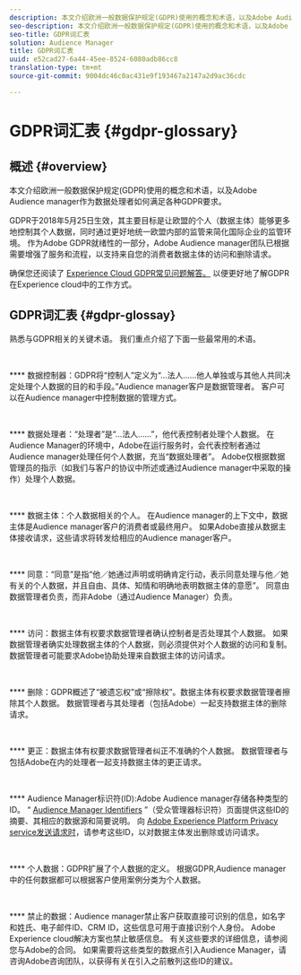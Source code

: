 ```yaml
---
description: 本文介绍欧洲一般数据保护规定(GDPR)使用的概念和术语，以及Adobe Audience manager作为数据处理者如何满足各种GDPR要求。
seo-description: 本文介绍欧洲一般数据保护规定(GDPR)使用的概念和术语，以及Adobe Audience manager作为数据处理者如何满足各种GDPR要求。
seo-title: GDPR词汇表
solution: Audience Manager
title: GDPR词汇表
uuid: e52cad27-6a44-45ee-8524-6080adb86cc8
translation-type: tm+mt
source-git-commit: 9004dc46c0ac431e9f193467a2147a2d9ac36cdc

---
```



# GDPR词汇表 {#gdpr-glossary}

## 概述 {#overview}

本文介绍欧洲一般数据保护规定(GDPR)使用的概念和术语，以及Adobe Audience manager作为数据处理者如何满足各种GDPR要求。

GDPR于2018年5月25日生效，其主要目标是让欧盟的个人（数据主体）能够更多地控制其个人数据，同时通过更好地统一欧盟内部的监管来简化国际企业的监管环境。 作为Adobe GDPR就绪性的一部分，Adobe Audience manager团队已根据需要增强了服务和流程，以支持来自您的消费者数据主体的访问和删除请求。

确保您还阅读了 [Experience Cloud GDPR常见问题解答。](https://www.adobe.io/apis/cloudplatform/gdpr/docs/alldocs.html#!api-specification/markdown/narrative/gdpr/gdpr-faq.md) 以便更好地了解GDPR在Experience cloud中的工作方式。

## GDPR词汇表 {#gdpr-glossay}

熟悉与GDPR相关的关键术语。 我们重点介绍了下面一些最常用的术语。

 

**** 数据控制器：GDPR将“控制人”定义为“...法人……他人单独或与其他人共同决定处理个人数据的目的和手段。”Audience manager客户是数据管理者。 客户可以在Audience manager中控制数据的管理方式。

 

**** 数据处理者：“处理者”是“...法人……”，他代表控制者处理个人数据。 在Audience Manager的环境中，Adobe在运行服务时，会代表控制者通过Audience manager处理任何个人数据，充当“数据处理者”。 Adobe仅根据数据管理员的指示（如我们与客户的协议中所述或通过Audience manager中采取的操作）处理个人数据。

 

**** 数据主体：个人数据相关的个人。 在Audience manager的上下文中，数据主体是Audience manager客户的消费者或最终用户。 如果Adobe直接从数据主体接收请求，这些请求将转发给相应的Audience manager客户。

 

**** 同意：“同意”是指“他／她通过声明或明确肯定行动，表示同意处理与他／她有关的个人数据，并且自由、具体、知情和明确地表明数据主体的意愿”。 同意由数据管理者负责，而非Adobe（通过Audience Manager）负责。

 

**** 访问：数据主体有权要求数据管理者确认控制者是否处理其个人数据。 如果数据管理者确实处理数据主体的个人数据，则必须提供对个人数据的访问和复制。 数据管理者可能要求Adobe协助处理来自数据主体的访问请求。

 

**** 删除：GDPR概述了“被遗忘权”或“擦除权”。数据主体有权要求数据管理者擦除其个人数据。 数据管理者与其处理者（包括Adobe）一起支持数据主体的删除请求。

 

**** 更正：数据主体有权要求数据管理者纠正不准确的个人数据。 数据管理者与包括Adobe在内的处理者一起支持数据主体的更正请求。

 

**** Audience Manager标识符(ID):Adobe Audience manager存储各种类型的ID。 “ [Audience Manager Identifiers](data-privacy-ids.md) ”（受众管理器标识符）页面提供这些ID的摘要、其相应的数据源和简要说明。 向 [Adobe Experience Platform Privacy service发送请求时](https://www.adobe.io/apis/experienceplatform/home/services/privacy-service.html)，请参考这些ID，以对数据主体发出删除或访问请求。

 

**** 个人数据：GDPR扩展了个人数据的定义。 根据GDPR,Audience manager中的任何数据都可以根据客户使用案例分类为个人数据。

 

**** 禁止的数据：Audience manager禁止客户获取直接可识别的信息，如名字和姓氏、电子邮件ID、CRM ID，这些信息可用于直接识别个人身份。 Adobe Experience cloud解决方案也禁止敏感信息。 有关这些要求的详细信息，请参阅您与Adobe的合同。 如果需要将这些类型的数据点引入Audience Manager，请咨询Adobe咨询团队，以获得有关在引入之前散列这些ID的建议。
